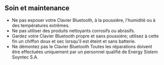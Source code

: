## Soin et maintenance

* Ne pas exposer votre Clavier Bluetooth, à la poussière, l'humidité ou à des températures extrêmes. 
* Ne pas utiliser des produits nettoyants corrosifs ou abrasifs. 
* Gardez votre Clavier Bluetooth propre et sans poussière; utilisez à cette fin un chiffon doux et sec lorsqu’il est éteint et sans batterie.
* Ne démontez pas le Clavier Bluetooth Toutes les réparations doivent être effectuées uniquement par un personnel qualifié de Energy Sistem Soyntec S.A.

